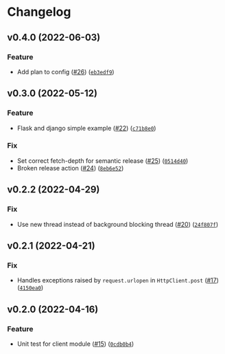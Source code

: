 # Changelog

<!--next-version-placeholder-->

## v0.4.0 (2022-06-03)
### Feature
* Add plan to config ([#26](https://github.com/amplitude/Amplitude-Python/issues/26)) ([`eb3edf9`](https://github.com/amplitude/Amplitude-Python/commit/eb3edf969a29e372da054fb44d2ea8cc89b09d42))

## v0.3.0 (2022-05-12)
### Feature
* Flask and django simple example ([#22](https://github.com/amplitude/Amplitude-Python/issues/22)) ([`c71b8e0`](https://github.com/amplitude/Amplitude-Python/commit/c71b8e0de36eafaa3af673af8ef35e4485107137))

### Fix
* Set correct fetch-depth for semantic release ([#25](https://github.com/amplitude/Amplitude-Python/issues/25)) ([`0514d40`](https://github.com/amplitude/Amplitude-Python/commit/0514d40665a1d52bec999301eeca609c28a9e9d6))
* Broken release action ([#24](https://github.com/amplitude/Amplitude-Python/issues/24)) ([`8eb6e52`](https://github.com/amplitude/Amplitude-Python/commit/8eb6e5242d77a84d6516dce96e8b8411e6fc1247))

## v0.2.2 (2022-04-29)
### Fix
* Use new thread instead of background blocking thread ([#20](https://github.com/amplitude/Amplitude-Python/issues/20)) ([`24f807f`](https://github.com/amplitude/Amplitude-Python/commit/24f807f3c9eb2806deb83c5545151ca034e3ce20))

## v0.2.1 (2022-04-21)
### Fix
* Handles exceptions raised by `request.urlopen` in `HttpClient.post` ([#17](https://github.com/amplitude/Amplitude-Python/issues/17)) ([`4150ea0`](https://github.com/amplitude/Amplitude-Python/commit/4150ea000bb9c67f630c99df4bdf40b8f6fde568))

## v0.2.0 (2022-04-16)
### Feature
* Unit test for client module ([#15](https://github.com/amplitude/Amplitude-Python/issues/15)) ([`0cdb0b4`](https://github.com/amplitude/Amplitude-Python/commit/0cdb0b46bcde7b974791d10f0d4ff42c842fe42b))
